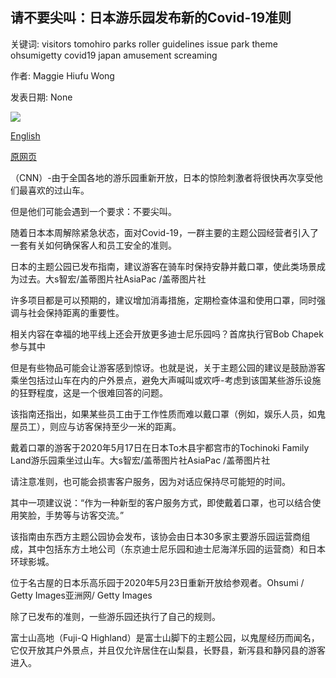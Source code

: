 ## 请不要尖叫：日本游乐园发布新的Covid-19准则

关键词: visitors tomohiro parks roller guidelines issue park theme ohsumigetty covid19 japan amusement screaming

作者: Maggie Hiufu Wong

发表日期: None

![](https://cdn.cnn.com/cnnnext/dam/assets/200528155817-japan-toshimaen-amusement-park-jan-2020-1199183966-super-tease.jpg)

[English](No%20screaming%2C%20please%3A%20Japan%20amusement%20parks%20issue%20new%20Covid-19%20guidelines.md)

[原网页](https://edition.cnn.com/travel/article/japan-theme-parks-guidelines-screaming/index.html)

（CNN）-由于全国各地的游乐园重新开放，日本的惊险刺激者将很快再次享受他们最喜欢的过山车。

但是他们可能会遇到一个要求：不要尖叫。

随着日本本周解除紧急状态，面对Covid-19，一群主要的主题公园经营者引入了一套有关如何确保客人和员工安全的准则。

日本的主题公园已发布指南，建议游客在骑车时保持安静并戴口罩，使此类场景成为过去。大s智宏/盖蒂图片社AsiaPac /盖蒂图片社

许多项目都是可以预期的，建议增加消毒措施，定期检查体温和使用口罩，同时强调与社会保持距离的重要性。

相关内容在幸福的地平线上还会开放更多迪士尼乐园吗？首席执行官Bob Chapek参与其中

但是有些物品可能会让游客感到惊讶。也就是说，关于主题公园的建议是鼓励游客乘坐包括过山车在内的户外景点，避免大声喊叫或欢呼-考虑到该国某些游乐设施的狂野程度，这是一个很难回答的问题。

该指南还指出，如果某些员工由于工作性质而难以戴口罩（例如，娱乐人员，如鬼屋员工），则应与访客保持至少一米的距离。

戴着口罩的游客于2020年5月17日在日本To木县宇都宫市的Tochinoki Family Land游乐园乘坐过山车。大s智宏/盖蒂图片社AsiaPac /盖蒂图片社

请注意准则，也可能会损害客户服务，因为对话应保持尽可能短的时间。

其中一项建议说：“作为一种新型的客户服务方式，即使戴着口罩，也可以结合使用笑脸，手势等与访客交流。”

该指南由东西方主题公园协会发布，该协会由日本30多家主要游乐园运营商组成，其中包括东方土地公司（东京迪士尼乐园和迪士尼海洋乐园的运营商）和日本环球影城。

位于名古屋的日本乐高乐园于2020年5月23日重新开放给参观者。Ohsumi / Getty Images亚洲网/ Getty Images

除了已发布的准则，一些游乐园还执行了自己的规则。

富士山高地（Fuji-Q Highland）是富士山脚下的主题公园，以鬼屋经历而闻名，它仅开放其户外景点，并且仅允许居住在山梨县，长野县，新泻县和静冈县的游客进入。